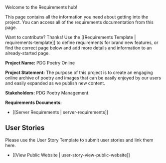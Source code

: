Welcome to the Requirements hub!

This page contains all the information you need about getting into the project. You can access all of the requirements documentation from this page.

Want to contribute? Thanks! Use the [[Requirements Template | requirements-template]] to define requirements for brand new features, or find the correct page below and add more details and information to an already-started page.

**Project Name:** PDG Poetry Online

**Project Statement:** The purpose of this project is to create an engaging online archive of poetry and images that can be easily enjoyed by our users and easily expanded as we publish new content.

**Stakeholders:** PDG Poetry Management.

**Requirements Documents:**

* [[Server Requirements | server-requirements]]

## User Stories
Please use the User Story Template to submit user stories and link them here.

* [[View Public Website | user-story-view-public-website]]